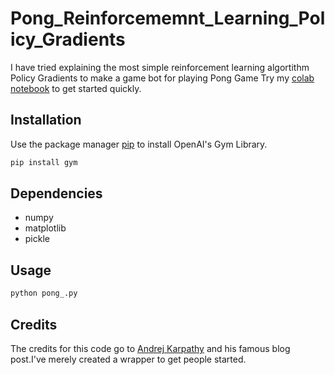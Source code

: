 # Pong_Reinforcememnt_Learning_Policy_Gradients
I have tried explaining the most simple reinforcement learning algortithm Policy Gradients to make a game bot for playing Pong Game
Try my [colab notebook](https://colab.research.google.com/drive/1PTkhXgxgDQ7wIGj2G70jp6XJyGhqDLc9) to get started quickly.
## Installation

Use the package manager [pip](https://pip.pypa.io/en/stable/) to install OpenAI's Gym Library.
```bash
pip install gym
```
## Dependencies
* numpy
* matplotlib
* pickle

## Usage
```bash
python pong_.py
```
## Credits
The credits for this code go to [Andrej Karpathy](http://karpathy.github.io/2016/05/31/rl/) and his famous blog post.I've merely created a wrapper to get people started.

